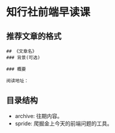 # 知行社前端早读课
## 推荐文章的格式
```
## 《文章名》
### 背景(可选)

### 概要

阅读地址：
```

## 目录结构
* archive: 往期内容。
* spride: 爬掘金上今天的前端问题的工具。


